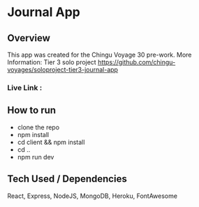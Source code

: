 # Journal App 

## Overview

This app was created for the Chingu Voyage 30 pre-work. More Information: Tier 3 solo project https://github.com/chingu-voyages/soloproject-tier3-journal-app

### Live Link : 

## How to run
- clone the repo
- npm install
- cd client && npm install
- cd ..
- npm run dev

## Tech Used / Dependencies
React, Express, NodeJS, MongoDB, Heroku, FontAwesome
